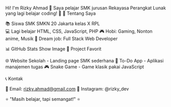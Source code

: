 Hi! I'm Rizky Ahmad 👋
Saya pelajar SMK jurusan Rekayasa Perangkat Lunak yang lagi belajar coding! 🚀
🎯 Tentang Saya

📚 Siswa SMK SMKN 20 Jakarta kelas X RPL <br />
💻 Lagi belajar HTML, CSS, JavaScript, PHP
🎮 Hobi: Gaming, Nonton anime, Musik
📱 Dream job: Full Stack Web Developer

📊 GitHub Stats
Show Image
📂 Project Favorit

🌐 Website Sekolah - Landing page SMK sederhana
📱 To-Do App - Aplikasi manajemen tugas
🎮 Snake Game - Game klasik pakai JavaScript

📞 Kontak

📧 Email: rizky.ahmad@gmail.com
📱 Instagram: @rizky_dev


⭐ "Masih belajar, tapi semangat!" ⭐
